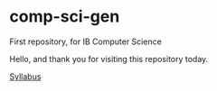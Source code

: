 # comp-sci-gen
First repository, for IB Computer Science

Hello, and thank you for visiting this repository today. 

[Syllabus](comp-sci-gen/IB-DP-CS-syllabus.md "Syllabus")




